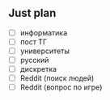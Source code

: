 ## Just plan
- [ ] информатика
- [ ] пост ТГ
- [ ] университеты
- [ ] русский
- [ ] дискретка
- [ ] Reddit (поиск людей)
- [ ] Reddit (вопрос по игре)
